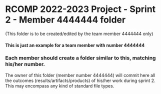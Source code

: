 RCOMP 2022-2023 Project - Sprint 2 - Member 4444444 folder
===========================================
(This folder is to be created/edited by the team member 4444444 only)

#### This is just an example for a team member with number 4444444 ####
### Each member should create a folder similar to this, matching his/her number. ###
The owner of this folder (member number 4444444) will commit here all the outcomes (results/artifacts/products)		       of his/her work during sprint 2. This may encompass any kind of standard file types.
